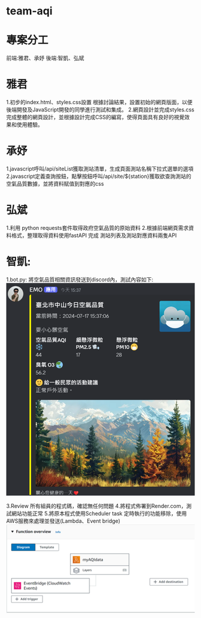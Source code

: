 # team-aqi

# 專案分工
前端:雅君、承妤
後端:智凱、弘斌

# 雅君
1.初步的index.html、styles.css設置
根據討論結果，設置初始的網頁版面，以便後端開發及JavaScript開發的同學進行測試和集成。
2.網頁設計並完成styles.css
完成整體的網頁設計，並根據設計完成CSS的編寫，使得頁面具有良好的視覺效果和使用體驗。

# 承妤
1.javascript呼叫/api/siteList獲取測站清單，生成頁面測站名稱下拉式選單的選項
2.javascript定義查詢按鈕，點擊按鈕呼叫/api/site/${station}獲取欲查詢測站的空氣品質數據，並將資料賦值到對應的css

# 弘斌
1.利用 python requests套件取得政府空氣品質的原始資料
2.根據前端網頁需求資料格式，整理取得資料使用fastAPI 完成 測站列表及測站對應資料兩隻API

# 智凱:
1.bot.py:
將空氣品質相關資訊發送到discord內，測試內容如下:
![alt text](image.png)

<!-- 2.使用model模組化bot.py, 在app.py的主程式中建立Scheduler task 定時執行 -->
3.Review 所有組員的程式碼，確認無任何問題
4.將程式佈署到Render.com，測試網站功能正常
5.將原本程式使用Scheduler task 定時執行的功能移除，使用AWS服務來處理並發送(Lambda、Event bridge)
![alt text](image-1.png)